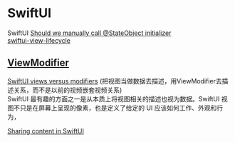 # SwiftUI
SwiftUI
[Should we manually call @StateObject initializer](https://sarunw.com/posts/manually-initialize-stateobject/) <br>
[swiftui-view-lifecycle](https://github.com/ole/swiftui-view-lifecycle) <br>

## [ViewModifier](https://developer.apple.com/documentation/swiftui/viewmodifier)
[SwiftUI views versus modifiers](https://www.swiftbysundell.com/articles/swiftui-views-versus-modifiers/) (把视图当做数据去描述，用ViewModifier去描述关系，而不是以前的视频嵌套视频关系)<br>
SwiftUI 最有趣的方面之一是从本质上将视图相关的描述也视为数据。SwiftUI 视图不只是在屏幕上呈现的像素，也是定义了给定的 UI 应该如何工作、外观和行为，<br>


[Sharing content in SwiftUI](https://swiftwithmajid.com/2023/03/28/sharing-content-in-swiftui/) <br>
